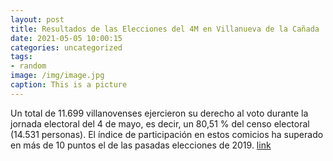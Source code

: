 ```yaml
---
layout: post
title: Resultados de las Elecciones del 4M en Villanueva de la Cañada
date: 2021-05-05 10:00:15
categories: uncategorized
tags:
- random
image: /img/image.jpg
caption: This is a picture
---
```

Un total de 11.699 villanovenses ejercieron su derecho al voto durante la jornada electoral del 4 de mayo, es decir, un 80,51 % del censo electoral (14.531 personas). El índice de participación en estos comicios ha superado en más de 10 puntos el de las pasadas elecciones de 2019.   [link](https://www.ayto-villacanada.es/tu-ayuntamiento/resultados-de-las-elecciones-del-4m-en-villanueva-de-la-canada/)
